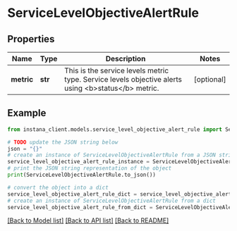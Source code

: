 # ServiceLevelObjectiveAlertRule


## Properties

Name | Type | Description | Notes
------------ | ------------- | ------------- | -------------
**metric** | **str** | This is the service levels metric type. Service levels objective alerts using &lt;b&gt;status&lt;/b&gt; metric. | [optional] 

## Example

```python
from instana_client.models.service_level_objective_alert_rule import ServiceLevelObjectiveAlertRule

# TODO update the JSON string below
json = "{}"
# create an instance of ServiceLevelObjectiveAlertRule from a JSON string
service_level_objective_alert_rule_instance = ServiceLevelObjectiveAlertRule.from_json(json)
# print the JSON string representation of the object
print(ServiceLevelObjectiveAlertRule.to_json())

# convert the object into a dict
service_level_objective_alert_rule_dict = service_level_objective_alert_rule_instance.to_dict()
# create an instance of ServiceLevelObjectiveAlertRule from a dict
service_level_objective_alert_rule_from_dict = ServiceLevelObjectiveAlertRule.from_dict(service_level_objective_alert_rule_dict)
```
[[Back to Model list]](../README.md#documentation-for-models) [[Back to API list]](../README.md#documentation-for-api-endpoints) [[Back to README]](../README.md)


